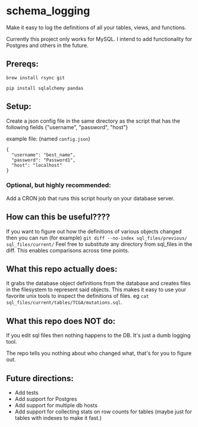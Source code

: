 # schema_logging
Make it easy to log the definitions of all your tables, views, and functions.

Currently this project only works for MySQL.
I intend to add functionality for Postgres and others in the future.

## Prereqs:
`brew install rsync git`

`pip install sqlalchemy pandas`

## Setup:
Create a json config file in the same directory as the script that has the following fields {"username", "password", "host"}

example file:  (named `config.json`)
```
{
  "username": "best_name",
  "password": "Password1",
  "host": "localhost"
}
```

### Optional, but highly recommended:
Add a CRON job that runs this script hourly on your database server.

## How can this be useful????
If you want to figure out how the definitions of various objects changed then you can run (for example) `git diff --no-index sql_files/previous/ sql_files/current/` Feel free to substitute any directory from sql_files in the diff. This enables comparisons across time points.

## What this repo actually does:
It grabs the database object definitions from the database and creates files in the filesystem to represent said objects. This makes it easy to use your favorite unix tools to inspect the definitions of files. eg `cat sql_files/current/tables/TCGA/mutations.sql`.

## What this repo does NOT do:
If you edit sql files then nothing happens to the DB. It's just a dumb logging tool.

The repo tells you nothing about who changed what, that's for you to figure out.

## Future directions:
* Add tests
* Add support for Postgres
* Add support for multiple db hosts
* Add support for collecting stats on row counts for tables (maybe just for tables with indexes to make it fast.)
